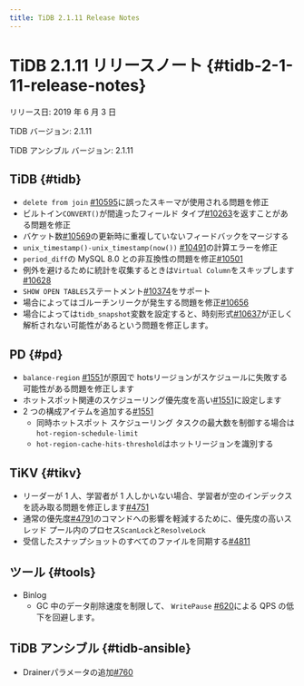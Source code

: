 ```yaml
---
title: TiDB 2.1.11 Release Notes
---
```


# TiDB 2.1.11 リリースノート {#tidb-2-1-11-release-notes}

リリース日: 2019 年 6 月 3 日

TiDB バージョン: 2.1.11

TiDB アンシブル バージョン: 2.1.11

## TiDB {#tidb}

-   `delete from join` [#10595](https://github.com/pingcap/tidb/pull/10595)に誤ったスキーマが使用される問題を修正
-   ビルトイン`CONVERT()`が間違ったフィールド タイプ[#10263](https://github.com/pingcap/tidb/pull/10263)を返すことがある問題を修正
-   バケット数[#10569](https://github.com/pingcap/tidb/pull/10569)の更新時に重複していないフィードバックをマージする
-   `unix_timestamp()-unix_timestamp(now())` [#10491](https://github.com/pingcap/tidb/pull/10491)の計算エラーを修正
-   `period_diff`の MySQL 8.0 との非互換性の問題を修正[#10501](https://github.com/pingcap/tidb/pull/10501)
-   例外を避けるために統計を収集するときは`Virtual Column`をスキップします[#10628](https://github.com/pingcap/tidb/pull/10628)
-   `SHOW OPEN TABLES`ステートメント[#10374](https://github.com/pingcap/tidb/pull/10374)をサポート
-   場合によってはゴルーチンリークが発生する問題を修正[#10656](https://github.com/pingcap/tidb/pull/10656)
-   場合によっては`tidb_snapshot`変数を設定すると、時刻形式[#10637](https://github.com/pingcap/tidb/pull/10637)が正しく解析されない可能性があるという問題を修正します。

## PD {#pd}

-   `balance-region` [#1551](https://github.com/pingcap/pd/pull/1551)が原因で hotsリージョンがスケジュールに失敗する可能性がある問題を修正します
-   ホットスポット関連のスケジューリング優先度を高い[#1551](https://github.com/pingcap/pd/pull/1551)に設定します
-   2 つの構成アイテムを追加する[#1551](https://github.com/pingcap/pd/pull/1551)
    -   同時ホットスポット スケジューリング タスクの最大数を制御する場合は`hot-region-schedule-limit`
    -   `hot-region-cache-hits-threshold`はホットリージョンを識別する

## TiKV {#tikv}

-   リーダーが 1 人、学習者が 1 人しかいない場合、学習者が空のインデックスを読み取る問題を修正します[#4751](https://github.com/tikv/tikv/pull/4751)
-   通常の優先度[#4791](https://github.com/tikv/tikv/pull/4791)のコマンドへの影響を軽減するために、優先度の高いスレッド プール内のプロセス`ScanLock`と`ResolveLock`
-   受信したスナップショットのすべてのファイルを同期する[#4811](https://github.com/tikv/tikv/pull/4811)

## ツール {#tools}

-   Binlog
    -   GC 中のデータ削除速度を制限して、 `WritePause` [#620](https://github.com/pingcap/tidb-binlog/pull/620)による QPS の低下を回避します。

## TiDB アンシブル {#tidb-ansible}

-   Drainerパラメータの追加[#760](https://github.com/pingcap/tidb-ansible/pull/760)
